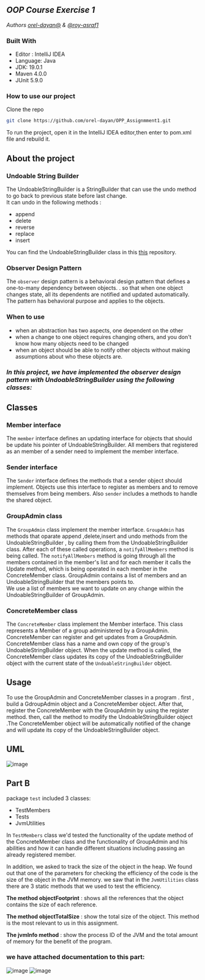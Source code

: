 
## _OOP Course Exercise 1_
_Authors [orel-dayan@]() & [@roy-asraf1](https://github.com/roy-asraf1)_


### Built With

* Editor : IntelliJ IDEA
* Language: Java
* JDK: 19.0.1
* Maven 4.0.0
* JUnit 5.9.0

### How to use our project

Clone the repo
   ```sh
   git clone https://github.com/orel-dayan/OPP_Assignmment1.git
   ```

To run the project, open it in the IntelliJ IDEA editor,then enter to pom.xml file and rebuild it.


## About the project

### Undoable String Builder

The UndoableStringBuilder is a StringBuilder that can use the undo method to go back to previous state before last change.   
It can undo in the following methods :
- append
- delete
- reverse
- replace
- insert


You can find the UndoableStringBuilder class in this [this](https://github.com/orel-dayan/assigment-0) repository.  

### Observer Design Pattern
The `observer` design pattern is a behavioral design pattern that defines a one-to-many dependency between objects. .
so that when one object changes state, all its dependents are notified and updated automatically. The pattern has behavioral purpose and applies to the objects.

### When to use
- when an abstraction has two aspects, one dependent on the other
- when a change to one object requires changing others, and you don't know how many objects need to be changed
- when an object should be able to notify other objects without making assumptions about who these objects are.

### _In this project, we have implemented the observer design pattern with UndoableStringBuilder using the following classes:_

## Classes

### Member interface
The `member` interface defines an updating interface for objects that should be update his pointer of UndoableStringBuilder.
All members that registered as an member of a sender need to implement the member interface.


### Sender interface
The `Sender` interface defines the methods that a sender object should implement.
Objects use this interface to register as members and to remove themselves from being members.
Also `sender` includes a methods to handle the shared object.

### GroupAdmin class
The `GroupAdmin` class implement the member interface.
`GroupAdmin` has methods that oparate  append ,delete,insert and undo methods from the UndoableStringBuilder , by calling them from the UndoableStringBuilder class.
After each of these called operations, a `notifyAllMembers` method is being called.
The `notifyAllMembers` method is going through all the members contained in the member's list and for each member it calls the Update method, which is being operated in each member in the ConcreteMember class.
GroupAdmin contains a list of members and an UndoableStringBuilder that the members points to.  
We use a list of members we want to update on any change within the UndoableStringBuilder of GroupAdmin.



### ConcreteMember class
The `ConcreteMember` class implement the Member interface.
This class represents a Member of a group administered by a GroupAdmin.
ConcreteMember can register and get updates from a GroupAdmin.
ConcreteMember class has a name and own copy of the group's UndoableStringBuilder object.
When the update method is called, the ConcreteMember class updates its  copy of the UndoableStringBuilder object with the current state of the `UndoableStringBuilder` object.

## Usage

To use the GroupAdmin and ConcreteMember classes in a program . first , build a GdroupAdmin object and a ConcreteMember object.
After that, register the ConcreteMember with the GroupAdmin by using the register method. then, call the method to modify the UndoableStringBuilder object .The ConcreteMember object will be automatically notified of the change and will update its copy of the UndoableStringBuilder object.

## UML

![image](https://user-images.githubusercontent.com/117816462/209931065-8595769d-9583-4091-9853-56949330a881.png)


## Part B

package `test` included 3 classes:
- TestMembers
- Tests
- JvmUtilities

In `TestMembers` class  we'd tested the functionality of the update method of the ConcreteMember class and the functionality of GroupAdmin and his abilities and how it can handle different situations including passing an already registered member. 

In addition, we asked to track the size of the object in the heap. 
We found out that one of the parameters for checking the efficiency of the code is the size of the object in the JVM memory. 
we saw that in the `JvmUtilities` class there are 3 static methods that we used to test the efficiency.

__The method objectFootprint__ : shows all the references that the object contains the size of each reference.

__The method objectTotalSize__ : show the total size of the object. This method is the most relevant to us in this assignment.

__The jvmInfo method__ : show the process ID of the JVM and the total amount of memory for the benefit of the program.  
 ### we have attached documentation to this part:

![image](https://user-images.githubusercontent.com/117816462/209931835-c5a5b83a-a74b-45c6-9c66-00660a0aa864.png)
![image](https://user-images.githubusercontent.com/117816462/209931915-1d97af94-0dbc-437c-9f47-186962a62e4e.png)








